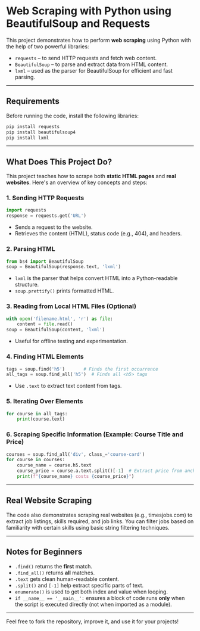 # Web Scraping with Python using BeautifulSoup and Requests

This project demonstrates how to perform **web scraping** using Python with the help of two powerful libraries:

- `requests` – to send HTTP requests and fetch web content.
- `BeautifulSoup` – to parse and extract data from HTML content.
- `lxml` – used as the parser for BeautifulSoup for efficient and fast parsing.

---

## Requirements
Before running the code, install the following libraries:

```bash
pip install requests
pip install beautifulsoup4
pip install lxml
```

---

## What Does This Project Do?
This project teaches how to scrape both **static HTML pages** and **real websites**. Here's an overview of key concepts and steps:

### 1. **Sending HTTP Requests**
```python
import requests
response = requests.get('URL')
```
- Sends a request to the website.
- Retrieves the content (HTML), status code (e.g., 404), and headers.

### 2. **Parsing HTML**
```python
from bs4 import BeautifulSoup
soup = BeautifulSoup(response.text, 'lxml')
```
- `lxml` is the parser that helps convert HTML into a Python-readable structure.
- `soup.prettify()` prints formatted HTML.

### 3. **Reading from Local HTML Files (Optional)**
```python
with open('filename.html', 'r') as file:
    content = file.read()
soup = BeautifulSoup(content, 'lxml')
```
- Useful for offline testing and experimentation.

### 4. **Finding HTML Elements**
```python
tags = soup.find('h5')       # Finds the first occurrence
all_tags = soup.find_all('h5')  # Finds all <h5> tags
```
- Use `.text` to extract text content from tags.

### 5. **Iterating Over Elements**
```python
for course in all_tags:
    print(course.text)
```

### 6. **Scraping Specific Information (Example: Course Title and Price)**
```python
courses = soup.find_all('div', class_='course-card')
for course in courses:
    course_name = course.h5.text
    course_price = course.a.text.split()[-1]  # Extract price from anchor tag
    print(f"{course_name} costs {course_price}")
```

---

## Real Website Scraping
The code also demonstrates scraping real websites (e.g., timesjobs.com) to extract job listings, skills required, and job links. You can filter jobs based on familiarity with certain skills using basic string filtering techniques.

---

## Notes for Beginners
- `.find()` returns the **first** match.
- `.find_all()` returns **all** matches.
- `.text` gets clean human-readable content.
- `.split()` and `[-1]` help extract specific parts of text.
- `enumerate()` is used to get both index and value when looping.
- `if __name__ == '__main__':` ensures a block of code runs **only** when the script is executed directly (not when imported as a module).

---


Feel free to fork the repository, improve it, and use it for your projects!




